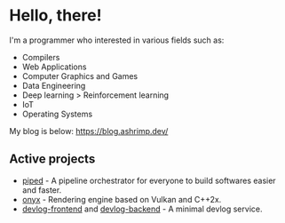 # Hello, there!

I'm a programmer who interested in various fields such as:

- Compilers
- Web Applications
- Computer Graphics and Games
- Data Engineering
- Deep learning > Reinforcement learning
- IoT
- Operating Systems

My blog is below:
https://blog.ashrimp.dev/

## Active projects

- [piped](http://github.com/AcrylicShrimp/piped) - A pipeline orchestrator for everyone to build softwares easier and faster.
- [onyx](http://github.com/AcrylicShrimp/onyx) - Rendering engine based on Vulkan and C++2x.
- [devlog-frontend](https://github.com/AcrylicShrimp/devlog-frontend) and [devlog-backend](https://github.com/AcrylicShrimp/devlog-backend) - A minimal devlog service.
